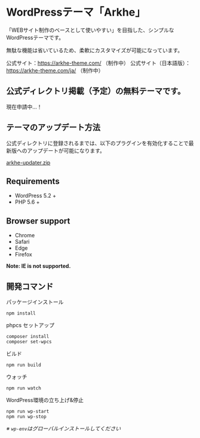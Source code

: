 # WordPressテーマ「Arkhe」

「WEBサイト制作のベースとして使いやすい」を目指した、シンプルなWordPressテーマです。

無駄な機能は省いているため、柔軟にカスタマイズが可能になっています。

公式サイト：https://arkhe-theme.com/ （制作中）
公式サイト（日本語版）：https://arkhe-theme.com/ja/ （制作中）


## 公式ディレクトリ掲載（予定）の無料テーマです。

現在申請中...！


## テーマのアップデート方法
公式ディレクトリに登録されるまでは、以下のプラグインを有効化することで最新版へのアップデートが可能になります。

[arkhe-updater.zip](https://github.com/ddryo/arkhe/files/4940916/arkhe-updater.zip)


## Requirements
- WordPress 5.2 +
- PHP 5.6 +


## Browser support
- Chrome
- Safari
- Edge
- Firefox

**Note: IE is not supported.**


## 開発コマンド

パッケージインストール

```
npm install
```


phpcs セットアップ

```
composer install
composer set-wpcs
```


ビルド

```
npm run build
```


ウォッチ

```
npm run watch
```


WordPress環境の立ち上げ&停止

```
npm run wp-start
npm run wp-stop
```

*※ `wp-env`はグローバルインストールしてください*